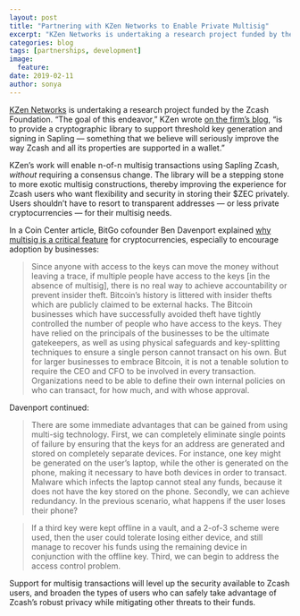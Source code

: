 ```yaml
---
layout: post
title: "Partnering with KZen Networks to Enable Private Multisig"
excerpt: "KZen Networks is undertaking a research project funded by the Zcash Foundation."
categories: blog
tags: [partnerships, development]
image:
  feature: 
date: 2019-02-11
author: sonya
---
```


[KZen Networks](https://www.kzencorp.com/) is undertaking a research project funded by the Zcash Foundation. “The goal of this endeavor,” KZen wrote [on the firm’s blog](https://www.kzencorp.com/post/zcash-foundation-funds-a-research-project-lead-by-kzen), “is to provide a cryptographic library to support threshold key generation and signing in Sapling — something that we believe will seriously improve the way Zcash and all its properties are supported in a wallet.”

KZen’s work will enable n-of-n multisig transactions using Sapling Zcash, _without_ requiring a consensus change. The library will be a stepping stone to more exotic multisig constructions, thereby improving the experience for Zcash users who want flexibility and security in storing their $ZEC privately. Users shouldn’t have to resort to transparent addresses — or less private cryptocurrencies — for their multisig needs.

In a Coin Center article, BitGo cofounder Ben Davenport explained [why multisig is a critical feature](https://coincenter.org/entry/what-is-multi-sig-and-what-can-it-do) for cryptocurrencies, especially to encourage adoption by businesses:

> Since anyone with access to the keys can move the money without leaving a trace, if multiple people have access to the keys [in the absence of multisig], there is no real way to achieve accountability or prevent insider theft. Bitcoin’s history is littered with insider thefts which are publicly claimed to be external hacks. The Bitcoin businesses which have successfully avoided theft have tightly controlled the number of people who have access to the keys. They have relied on the principals of the businesses to be the ultimate gatekeepers, as well as using physical safeguards and key-­splitting techniques to ensure a single person cannot transact on his own. But for larger businesses to embrace Bitcoin, it is not a tenable solution to require the CEO and CFO to be involved in every transaction. Organizations need to be able to define their own internal policies on who can transact, for how much, and with whose approval. 

Davenport continued:

> There are some immediate advantages that can be gained from using multi-­sig technology. First, we can completely eliminate single points of failure by ensuring that the keys for an address are generated and stored on completely separate devices. For instance, one key might be generated on the user’s laptop, while the other is generated on the phone, making it necessary to have both devices in order to transact. Malware which infects the laptop cannot steal any funds, because it does not have the key stored on the phone. Secondly, we can achieve redundancy. In the previous scenario, what happens if the user loses their phone?

> If a third key were kept offline in a vault, and a 2-of-3 scheme were used, then the user could tolerate losing either device, and still manage to recover his funds using the remaining device in conjunction with the offline key. Third, we can begin to address the access control problem.

Support for multisig transactions will level up the security available to Zcash users, and broaden the types of users who can safely take advantage of Zcash’s robust privacy while mitigating other threats to their funds.
